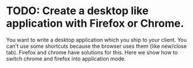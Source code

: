 # TODO: Create a desktop like application with Firefox or Chrome.

You want to write a desktop application which you ship to your client. You can't use some shortcuts
because the browser uses them (like new/close tab). Firefox and chrome have solutions for this.
Here we show how to switch chrome and firefox into application mode.

